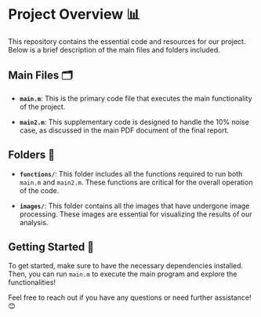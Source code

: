 # Project Overview 📊

This repository contains the essential code and resources for our project. Below is a brief description of the main files and folders included.

## Main Files 🗂️

- **`main.m`**: This is the primary code file that executes the main functionality of the project.

- **`main2.m`**: This supplementary code is designed to handle the 10% noise case, as discussed in the main PDF document of the final report.

## Folders 📁

- **`functions/`**: This folder includes all the functions required to run both `main.m` and `main2.m`. These functions are critical for the overall operation of the code.

- **`images/`**: This folder contains all the images that have undergone image processing. These images are essential for visualizing the results of our analysis.

## Getting Started 🚀

To get started, make sure to have the necessary dependencies installed. Then, you can run `main.m` to execute the main program and explore the functionalities!

Feel free to reach out if you have any questions or need further assistance! 😊
